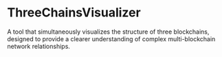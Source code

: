 # ThreeChainsVisualizer
A tool that simultaneously visualizes the structure of three blockchains, designed to provide a clearer understanding of complex multi-blockchain network relationships.
